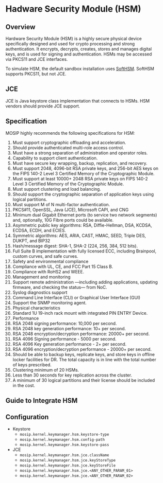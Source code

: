 # Hadware Security Module (HSM)

## Overview

Hardware Security Module (HSM) is a highly secure physical device specifically designed and used for crypto processing and strong authentication. It encrypts, decrypts, creates, stores and manages digital keys, and is used for signing and authentication. HSMs may be accessed via PKCS11 and JCE interfaces.

To simulate HSM, the default sandbox installation uses [SoftHSM](https://github.com/mosip/mosip-infra/tree/release-1.2.0/deployment/v3/external/hsm/softhsm). SoftHSM supports PKCS11, but not JCE.

## JCE

JCE is Java keystore class implementation that connects to HSMs. HSM vendors should provide JCE support.

## Specification

MOSIP highly recommends the following specifications for HSM:

1. Must support cryptographic offloading and acceleration.
2. Should provide authenticated multi-role access control.
3. Must have a strong separation of administration and operator roles.
4. Capability to support client authentication.
5. Must have secure key wrapping, backup, replication, and recovery.
6. Must support 2048, 4096-bit RSA private keys, and 256-bit AES keys on the FIPS 140-2 Level 3 Certified Memory of the Cryptographic Module.
7. Must support at least 10000+ 2048 RSA private keys on FIPS 140-2 Level 3 Certified Memory of the Cryptographic Module.
8. Must support clustering and load balancing.
9. Should support the cryptographic separation of application keys using logical partitions.
10. Must support M of N multi-factor authentication.
11. PKCS#11, OpenSSL, Java (JCE), Microsoft CAPI, and CNG
12. Minimum dual Gigabit Ethernet ports (to service two network segments) and, optionally, 10G Fibre ports could be available.
13. Asymmetric public key algorithms: RSA, Diffie-Hellman, DSA, KCDSA, ECDSA, ECDH, and ECIES.
14. Symmetric algorithms: AES, ARIA, CAST, HMAC, SEED, Triple DES, DUKPT, and BIP32
15. Hash/message digest: SHA-1, SHA-2 (224, 256, 384, 512 bits).
16. Full Suite B implementation with fully licensed ECC, including Brainpool, custom curves, and safe curves.
17. Safety and environmental compliance
18. Compliance with UL, CE, and FCC Part 15 Class B.
19. Compliance with RoHS2 and WEEE.
20. Management and monitoring
21. Support remote administration —including adding applications, updating firmware, and checking the status— from NoC.
22. Syslog diagnostics support
23. Command Line Interface (CLI) or Graphical User Interface (GUI)
24. Support the SNMP monitoring agent.
25. Physical characteristics
26. Standard 1U 19-inch rack mount with integrated PIN ENTRY Device.
27. Performance
28. RSA 2048 signing performance: 10,000 per second.
29. RSA 2048 key generation performance: 10+ per second.
30. RSA 2048 encryption/decryption performance: 20000+ per second.
31. RSA 4096 Signing performance - 5000 per second.
32. RSA 4096 Key generation performance - 2+ per second.
33. RSA 4096 encryption/decryption performance - 20000+ per second.
34. Should be able to backup keys, replicate keys, and store keys in offline locker facilities for DR. The total capacity is in line with the total number of keys prescribed.
35. Clustering minimum of 20 HSMs.
36. Less than 30 seconds for key replication across the cluster.
37. A minimum of 30 logical partitions and their license should be included in the cost.

## Guide to Integrate HSM

## Configuration

* Keystore
  * `mosip.kernel.keymanager.hsm.keystore-type`
  * `mosip.kernel.keymanager.hsm.config-path`
  * `mosip.kernel.keymanager.hsm.keystore-pass`
* JCE
  * `mosip.kernel.keymanager.hsm.jce.className`
  * `mosip.kernel.keymanager.hsm.jce.keyStoreType`
  * `mosip.kernel.keymanager.hsm.jce.keyStoreFile`
  * `mosip.kernel.keymanager.hsm.jce.<ANY_OTHER_PARAM_01>`
  * `mosip.kernel.keymanager.hsm.jce.<ANY_OTHER_PARAM_02>`
